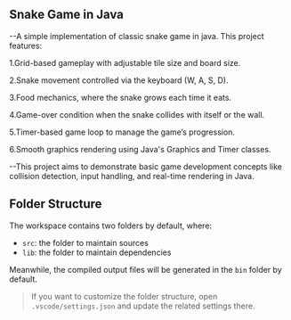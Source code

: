 ## Snake Game in Java

--A simple implementation of classic snake game in java. This project features:

1.Grid-based gameplay with adjustable tile size and board size.

2.Snake movement controlled via the keyboard (W, A, S, D).

3.Food mechanics, where the snake grows each time it eats.

4.Game-over condition when the snake collides with itself or the wall.

5.Timer-based game loop to manage the game’s progression.

6.Smooth graphics rendering using Java's Graphics and Timer classes.

--This project aims to demonstrate basic game development concepts like collision detection, input handling, and real-time rendering in Java.

## Folder Structure

The workspace contains two folders by default, where:

- `src`: the folder to maintain sources
- `lib`: the folder to maintain dependencies

Meanwhile, the compiled output files will be generated in the `bin` folder by default.

> If you want to customize the folder structure, open `.vscode/settings.json` and update the related settings there.
